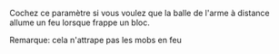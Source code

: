 Cochez ce paramètre si vous voulez que la balle de l'arme à distance allume un feu lorsque frappe un bloc.

Remarque: cela n'attrape pas les mobs en feu
